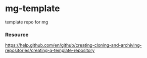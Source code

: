 # mg-template
template repo for mg

### Resource
https://help.github.com/en/github/creating-cloning-and-archiving-repositories/creating-a-template-repository
